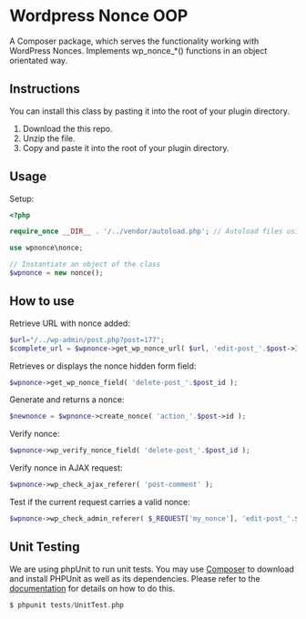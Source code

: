 # Wordpress Nonce OOP
A Composer package, which serves the functionality working with WordPress Nonces.
Implements wp_nonce_*() functions in an object orientated way.

## Instructions

You can install this class by pasting it into the root of your plugin directory.

1. Download the this repo.
2. Unzip the file.
3. Copy and paste it into the root of your plugin directory.

## Usage

Setup:

```php
<?php 

require_once __DIR__ . '/../vendor/autoload.php'; // Autoload files using Composer autoload

use wpnonce\nonce;

// Instantiate an object of the class
$wpnonce = new nonce();
```

## How to use

Retrieve URL with nonce added:

```php
$url="/../wp-admin/post.php?post=177";
$complete_url = $wpnonce->get_wp_nonce_url( $url, 'edit-post_'.$post->ID );
```

Retrieves or displays the nonce hidden form field:

```php
$wpnonce->get_wp_nonce_field( 'delete-post_'.$post_id );
```

Generate and returns a nonce:

```php
$newnonce = $wpnonce->create_nonce( 'action_'.$post->id );
```

Verify nonce:

```php
$wpnonce->wp_verify_nonce_field( 'delete-post_'.$post_id );
```

Verify nonce in AJAX request:

```php
$wpnonce->wp_check_ajax_referer( 'post-comment' );
```

Test if the current request carries a valid nonce:

```php
$wpnonce->wp_check_admin_referer( $_REQUEST['my_nonce'], 'edit-post_'.$post->ID );
```

## Unit Testing

We are using phpUnit to run unit tests.
You may use [Composer](https://getcomposer.org/) to download and install PHPUnit as well as its dependencies. Please refer to the [documentation](https://phpunit.de/documentation.html) for details on how to do this.

```php
$ phpunit tests/UnitTest.php
```
